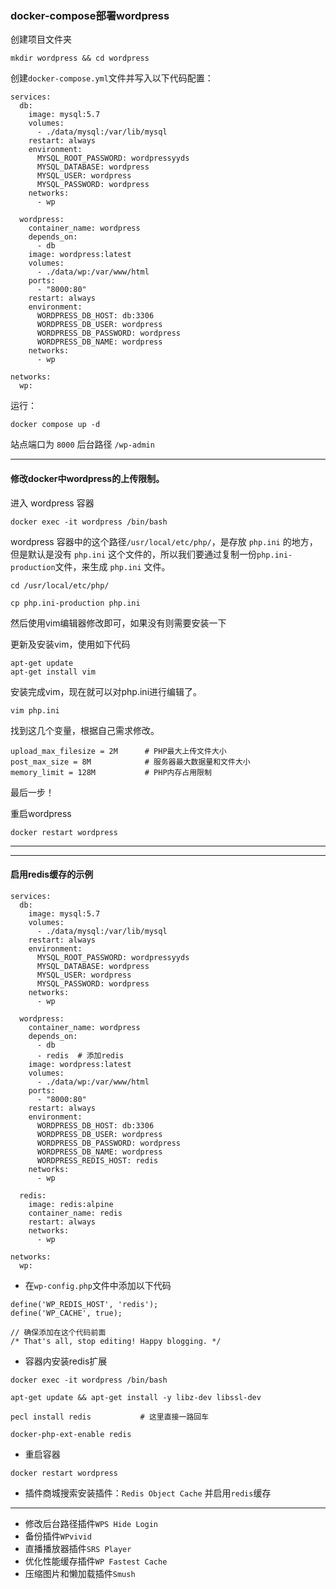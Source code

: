 ###  docker-compose部署wordpress



创建项目文件夹

```
mkdir wordpress && cd wordpress
```

创建`docker-compose.yml`文件并写入以下代码配置：


```
services:
  db:
    image: mysql:5.7
    volumes:
      - ./data/mysql:/var/lib/mysql
    restart: always
    environment:
      MYSQL_ROOT_PASSWORD: wordpressyyds
      MYSQL_DATABASE: wordpress
      MYSQL_USER: wordpress
      MYSQL_PASSWORD: wordpress
    networks:
      - wp

  wordpress:
    container_name: wordpress
    depends_on:
      - db
    image: wordpress:latest
    volumes:
      - ./data/wp:/var/www/html
    ports:
      - "8000:80"
    restart: always
    environment:
      WORDPRESS_DB_HOST: db:3306
      WORDPRESS_DB_USER: wordpress
      WORDPRESS_DB_PASSWORD: wordpress
      WORDPRESS_DB_NAME: wordpress
    networks:
      - wp

networks:
  wp:
```

运行：

```
docker compose up -d
```

站点端口为 `8000`     后台路径 `/wp-admin`

---




#### 修改docker中wordpress的上传限制。


进入 wordpress 容器
```
docker exec -it wordpress /bin/bash
```
wordpress 容器中的这个路径`/usr/local/etc/php/`，是存放 `php.ini` 的地方，但是默认是没有 `php.ini` 这个文件的，所以我们要通过复制一份`php.ini-production`文件，来生成 `php.ini` 文件。
```
cd /usr/local/etc/php/
```
```
cp php.ini-production php.ini
```
然后使用vim编辑器修改即可，如果没有则需要安装一下

更新及安装vim，使用如下代码
```
apt-get update
apt-get install vim
```
安装完成vim，现在就可以对php.ini进行编辑了。
```
vim php.ini
```
找到这几个变量，根据自己需求修改。
```
upload_max_filesize = 2M      # PHP最大上传文件大小
post_max_size = 8M            # 服务器最大数据量和文件大小
memory_limit = 128M           # PHP内存占用限制
```
最后一步！

重启wordpress
```
docker restart wordpress
```

---

---

#### 启用redis缓存的示例

```
services:
  db:
    image: mysql:5.7
    volumes:
      - ./data/mysql:/var/lib/mysql
    restart: always
    environment:
      MYSQL_ROOT_PASSWORD: wordpressyyds
      MYSQL_DATABASE: wordpress
      MYSQL_USER: wordpress
      MYSQL_PASSWORD: wordpress
    networks:
      - wp

  wordpress:
    container_name: wordpress
    depends_on:
      - db
      - redis  # 添加redis
    image: wordpress:latest
    volumes:
      - ./data/wp:/var/www/html
    ports:
      - "8000:80"
    restart: always
    environment:
      WORDPRESS_DB_HOST: db:3306
      WORDPRESS_DB_USER: wordpress
      WORDPRESS_DB_PASSWORD: wordpress
      WORDPRESS_DB_NAME: wordpress
      WORDPRESS_REDIS_HOST: redis
    networks:
      - wp

  redis:
    image: redis:alpine
    container_name: redis
    restart: always
    networks:
      - wp

networks:
  wp:
```

- 在`wp-config.php`文件中添加以下代码
```
define('WP_REDIS_HOST', 'redis');
define('WP_CACHE', true);

// 确保添加在这个代码前面
/* That's all, stop editing! Happy blogging. */
```

- 容器内安装redis扩展
```
docker exec -it wordpress /bin/bash
```
```
apt-get update && apt-get install -y libz-dev libssl-dev

pecl install redis           # 这里直接一路回车

docker-php-ext-enable redis
```
- 重启容器
```
docker restart wordpress
```

- 插件商城搜索安装插件：`Redis Object Cache` 并启用`redis`缓存
---
- 修改后台路径插件`WPS Hide Login`
- 备份插件`WPvivid`
- 直播播放器插件`SRS Player`
- 优化性能缓存插件`WP Fastest Cache`
- 压缩图片和懒加载插件`Smush`

